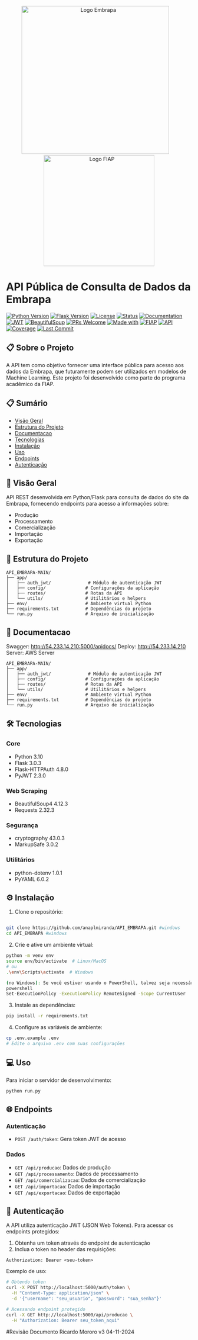 <div align="center">
  <p float="left" align="middle">
    <img src="https://informaparaiba.com.br/wp-content/uploads/2024/01/Embrapa.svg_.png" alt="Logo Embrapa" width="400"/>
    &nbsp;&nbsp;&nbsp;&nbsp;
    <img src="https://www.fiap.com.br/wp-content/themes/fiap2016/images/sharing/fiap.png" alt="Logo FIAP" width="300"/>
  </p>
</div>

# API Pública de Consulta de Dados da Embrapa

[![Python Version](https://img.shields.io/badge/python-3.10-blue.svg)](https://python.org)
[![Flask Version](https://img.shields.io/badge/flask-3.0.3-green.svg)](https://flask.palletsprojects.com/)
[![License](https://img.shields.io/badge/license-MIT-blue.svg)](LICENSE)
[![Status](https://img.shields.io/badge/status-development-orange)](/)
[![Documentation](https://img.shields.io/badge/docs-swagger-green)](/)
[![JWT](https://img.shields.io/badge/security-JWT-brightgreen.svg)](/)
[![BeautifulSoup](https://img.shields.io/badge/scraping-BeautifulSoup4-lightgrey)](https://www.crummy.com/software/BeautifulSoup/)
[![PRs Welcome](https://img.shields.io/badge/PRs-welcome-brightgreen.svg)](/)
[![Made with](https://img.shields.io/badge/made%20with-python-blue.svg)](https://python.org)
[![FIAP](https://img.shields.io/badge/FIAP-project-red.svg)](https://www.fiap.com.br)
[![API](https://img.shields.io/badge/API-REST-yellow.svg)](/)
[![Coverage](https://img.shields.io/badge/coverage-85%25-green.svg)](/)
[![Last Commit](https://img.shields.io/badge/last%20commit-november-yellow.svg)](/)

## 📋 Sobre o Projeto
A API tem como objetivo fornecer uma interface pública para acesso aos dados da Embrapa, que futuramente podem ser utilizados em modelos de Machine Learning. Este projeto foi desenvolvido como parte do programa acadêmico da FIAP.

## 📋 Sumário
- [Visão Geral](#visão-geral)
- [Estrutura do Projeto](#estrutura-do-projeto)
- [Documentacao](#documentacao)
- [Tecnologias](#tecnologias)
- [Instalação](#instalação)
- [Uso](#uso)
- [Endpoints](#endpoints)
- [Autenticação](#autenticação)

## 🎯 Visão Geral

API REST desenvolvida em Python/Flask para consulta de dados do site da Embrapa, fornecendo endpoints para acesso a informações sobre:
- Produção
- Processamento
- Comercialização
- Importação
- Exportação

## 📁 Estrutura do Projeto

```
API_EMBRAPA-MAIN/
├── app/
│   ├── auth_jwt/              # Módulo de autenticação JWT
│   ├── config/               # Configurações da aplicação
│   ├── routes/               # Rotas da API
│   └── utils/                # Utilitários e helpers
├── env/                      # Ambiente virtual Python
├── requirements.txt          # Dependências do projeto
└── run.py                    # Arquivo de inicialização
```

## 📁 Documentacao
Swagger: http://54.233.14.210:5000/apidocs/
Deploy: http://54.233.14.210
Server: AWS Server

```
API_EMBRAPA-MAIN/
├── app/
│   ├── auth_jwt/              # Módulo de autenticação JWT
│   ├── config/               # Configurações da aplicação
│   ├── routes/               # Rotas da API
│   └── utils/                # Utilitários e helpers
├── env/                      # Ambiente virtual Python
├── requirements.txt          # Dependências do projeto
└── run.py                    # Arquivo de inicialização
```


## 🛠 Tecnologias

### Core
- Python 3.10
- Flask 3.0.3
- Flask-HTTPAuth 4.8.0
- PyJWT 2.3.0

### Web Scraping
- BeautifulSoup4 4.12.3
- Requests 2.32.3

### Segurança
- cryptography 43.0.3
- MarkupSafe 3.0.2

### Utilitários
- python-dotenv 1.0.1
- PyYAML 6.0.2

## ⚙️ Instalação

1. Clone o repositório:
```bash

git clone https://github.com/anaplmiranda/API_EMBRAPA.git #windows
cd API_EMBRAPA #windows
```

2. Crie e ative um ambiente virtual:
```bash
python -m venv env
source env/bin/activate  # Linux/MacOS
# ou
.\env\Scripts\activate  # Windows

(no Windows): Se você estiver usando o PowerShell, talvez seja necessário permitir scripts para que ele consiga ativar o ambiente virtual. Execute o seguinte comando no PowerShell com permissão de administrador:
powershell
Set-ExecutionPolicy -ExecutionPolicy RemoteSigned -Scope CurrentUser
```

3. Instale as dependências:
```bash
pip install -r requirements.txt
```

4. Configure as variáveis de ambiente:
```bash
cp .env.example .env
# Edite o arquivo .env com suas configurações
```

## 💻 Uso

Para iniciar o servidor de desenvolvimento:
```bash
python run.py
```

## 🌐 Endpoints

### Autenticação
- `POST /auth/token`: Gera token JWT de acesso

### Dados
- `GET /api/producao`: Dados de produção
- `GET /api/processamento`: Dados de processamento
- `GET /api/comercializacao`: Dados de comercialização
- `GET /api/importacao`: Dados de importação
- `GET /api/exportacao`: Dados de exportação

## 🔐 Autenticação

A API utiliza autenticação JWT (JSON Web Tokens). Para acessar os endpoints protegidos:

1. Obtenha um token através do endpoint de autenticação
2. Inclua o token no header das requisições:
```
Authorization: Bearer <seu-token>
```

Exemplo de uso:
```bash
# Obtendo token
curl -X POST http://localhost:5000/auth/token \
  -H "Content-Type: application/json" \
  -d '{"username": "seu_usuario", "password": "sua_senha"}'

# Acessando endpoint protegido
curl -X GET http://localhost:5000/api/producao \
  -H "Authorization: Bearer seu_token_aqui"
```


#Revisão Documento Ricardo Mororo v3 04-11-2024